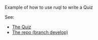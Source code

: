 Example of how to use ruql to write a Quiz

See:

* [The Quiz](http://crguezl.github.io/ruql-testing/html/090414.html)
* [The repo (branch develop)](https://github.com/jjlabrador/ruql/tree/develop)
